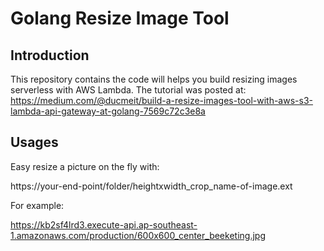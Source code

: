 # Golang Resize Image Tool

## Introduction
This repository contains the code will helps you build resizing images serverless with AWS Lambda.
The tutorial was posted at: https://medium.com/@ducmeit/build-a-resize-images-tool-with-aws-s3-lambda-api-gateway-at-golang-7569c72c3e8a

## Usages

Easy resize a picture on the fly with:

https://your-end-point/folder/heightxwidth_crop_name-of-image.ext

For example:

https://kb2sf4lrd3.execute-api.ap-southeast-1.amazonaws.com/production/600x600_center_beeketing.jpg
